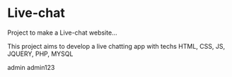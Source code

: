 # Live-chat
Project to make a Live-chat website...

This project aims to develop a live chatting app with techs HTML, CSS, JS, JQUERY, PHP, MYSQL


admin
admin123
